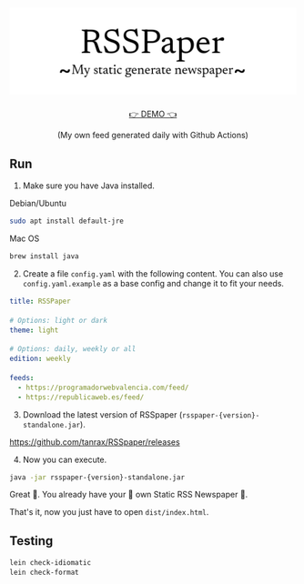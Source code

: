 <h1 align="center">
  <img alt="RSSpaper logo" src="logo.png">
</h1>
<p align="center">
  <a href="https://rsspaper.andros.dev/">👉 DEMO 👈</a>
</p>
<p align="center">
  (My own feed generated daily with Github Actions)
</p>

## Run

1) Make sure you have Java installed.

Debian/Ubuntu

``` sh
sudo apt install default-jre
```

Mac OS

``` sh
brew install java
```

2) Create a file `config.yaml` with the following content. You can also use `config.yaml.example` as a base config and change it to fit your needs.

``` yaml
title: RSSPaper

# Options: light or dark
theme: light

# Options: daily, weekly or all
edition: weekly

feeds:
  - https://programadorwebvalencia.com/feed/
  - https://republicaweb.es/feed/
```

3) Download the latest version of RSSpaper (`rsspaper-{version}-standalone.jar`).

https://github.com/tanrax/RSSpaper/releases


4) Now you can execute.

```sh
java -jar rsspaper-{version}-standalone.jar
```

Great 🎉. You already have your 📰 own Static RSS Newspaper 📰.

That's it, now you just have to open `dist/index.html`.

## Testing

``` sh
lein check-idiomatic
lein check-format
```

